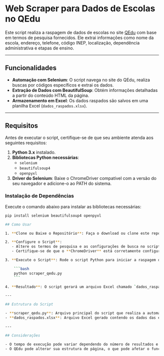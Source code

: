 # Web Scraper para Dados de Escolas no QEdu

Este script realiza a raspagem de dados de escolas no site [QEdu](https://qedu.org.br) com base em termos de pesquisa fornecidos. Ele extrai informações como nome da escola, endereço, telefone, código INEP, localização, dependência administrativa e etapas de ensino.

---

##  Funcionalidades

- **Automação com Selenium**: O script navega no site do QEdu, realiza buscas por códigos específicos e extrai os dados.
- **Extração de Dados com BeautifulSoup**: Obtém informações detalhadas a partir do conteúdo HTML da página.
- **Armazenamento em Excel**: Os dados raspados são salvos em uma planilha Excel (`dados_raspados.xlsx`).

---

##  Requisitos

Antes de executar o script, certifique-se de que seu ambiente atenda aos seguintes requisitos:

1. **Python 3.x** instalado.
2. **Bibliotecas Python necessárias**:
   - `selenium`
   - `beautifulsoup4`
   - `openpyxl`
3. **Driver do Selenium**: Baixe o ChromeDriver compatível com a versão do seu navegador e adicione-o ao PATH do sistema.

### Instalação de Dependências

Execute o comando abaixo para instalar as bibliotecas necessárias:

```bash
pip install selenium beautifulsoup4 openpyxl

## Como Usar

1. **Clone ou Baixe o Repositório**: Faça o download ou clone este repositório para o seu computador.

2. **Configure o Script**:
   - Altere os termos de pesquisa e as configurações de busca no script conforme necessário.
   - Certifique-se de que o **ChromeDriver** está corretamente configurado e compatível com a versão do seu navegador.

3. **Execute o Script**: Rode o script Python para iniciar a raspagem de dados:

    ```bash
    python scraper_qedu.py
    ```

4. **Resultado**: O script gerará um arquivo Excel chamado `dados_raspados.xlsx` com os dados das escolas encontradas.

---

## Estrutura do Script

- **scraper_qedu.py**: Arquivo principal do script que realiza a automação de busca e extração.
- **dados_raspados.xlsx**: Arquivo Excel gerado contendo os dados das escolas.

---

## Considerações

- O tempo de execução pode variar dependendo do número de resultados e da velocidade de conexão com a internet.
- O QEdu pode alterar sua estrutura de página, o que pode afetar o funcionamento do script. Atualizações regulares podem ser necessárias para manter a compatibilidade.
 

